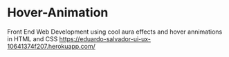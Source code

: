 # Hover-Animation
Front End Web Development using cool aura effects and hover annimations in HTML and CSS
https://eduardo-salvador-ui-ux-10641374f207.herokuapp.com/
